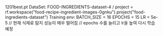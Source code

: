 1201best.pt
    DataSet: FOOD-INGREDIENTS-dataset-4 / project = rf.workspace("food-recipe-ingredient-images-0gnku").project("food-ingredients-dataset")
    Training env: BATCH_SIZE = 16 EPOCHS = 15 LR = 5e-5
// 현재 식재료 탐지 성능이 매우 떨어짐
// epochs 수를 늘리고 lr을 높여 다시 학습 예정


